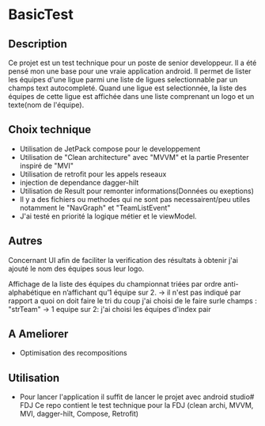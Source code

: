# BasicTest

## Description
Ce projet est un test technique pour un poste de senior developpeur. 
Il a été pensé mon une base pour une vraie application android.
Il permet de lister les équipes d'une ligue parmi une liste de ligues selectionnable par un champs text autocompleté.
Quand une ligue est selectionnée, la liste des équipes de cette ligue est affichée dans une liste comprenant un logo et un texte(nom de l'équipe).

## Choix technique
- Utilisation de JetPack compose pour le developpement
- Utilisation de "Clean architecture" avec "MVVM" et la partie Presenter inspiré de "MVI"
- Utilisation de retrofit pour les appels reseaux
- injection de dependance dagger-hilt
- Utilisation de Result pour remonter informations(Données ou exeptions)
- Il y a des fichiers ou methodes qui ne sont pas necessairent/peu utiles notamment le "NavGraph" et "TeamListEvent"
- J'ai testé en priorité la logique métier et le viewModel.

## Autres
Concernant UI afin de faciliter la verification des résultats à obtenir j'ai ajouté le nom des équipes sous leur logo.

Affichage de la liste des équipes du championnat triées par ordre anti-alphabétique en n’affichant qu’1 équipe sur 2.
-> il n'est pas indiqué par rapport a quoi on doit faire le tri du coup j'ai choisi de le faire surle champs : "strTeam"
-> 1 equipe sur 2: j'ai choisi les équipes d'index pair

## A Ameliorer
- Optimisation des recompositions

## Utilisation
- Pour lancer l'application il suffit de lancer le projet avec android studio# FDJ
Ce repo contient le test technique pour la FDJ (clean archi, MVVM, MVI, dagger-hilt, Compose, Retrofit)
